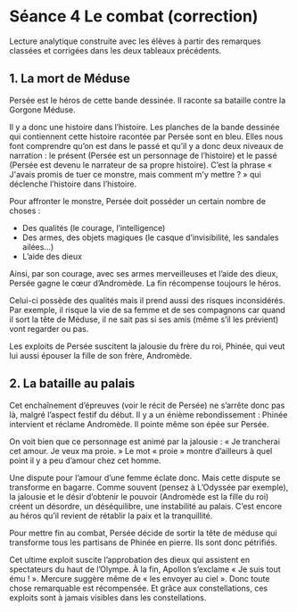 # Séance 4 Le combat (correction)


Lecture analytique construite avec les élèves à partir des remarques classées et corrigées dans les deux tableaux précédents.

## 1. La mort de Méduse

Persée est le héros de cette bande dessinée. Il raconte sa bataille contre la Gorgone Méduse.

Il y a donc une histoire dans l’histoire. Les planches de la bande dessinée qui contiennent cette histoire racontée par Persée sont en bleu. Elles nous font comprendre qu’on est dans le passé et qu’il y a donc deux niveaux de narration : le présent (Persée est un personnage de l’histoire) et le passé (Persée est devenu le narrateur de sa propre histoire). C’est la phrase « J'avais promis de tuer ce monstre, mais comment m'y mettre ? » qui déclenche l’histoire dans l’histoire.

Pour affronter le monstre, Persée doit posséder un certain nombre de choses :

- Des qualités (le courage, l’intelligence)
- Des armes, des objets magiques (le casque d’invisibilité, les sandales ailées...)
- L’aide des dieux

Ainsi, par son courage, avec ses armes merveilleuses et l’aide des dieux, Persée gagne le cœur d’Andromède. La fin récompense toujours le héros.

Celui-ci possède des qualités mais il prend aussi des risques inconsidérés. Par exemple, il risque la vie de sa femme et de ses compagnons car quand il sort la tête de Méduse, il ne sait pas si ses amis (même s’il les prévient) vont regarder ou pas.

Les exploits de Persée suscitent la jalousie du frère du roi, Phinée, qui veut lui aussi épouser la fille de son frère, Andromède. 

## 2. La bataille au palais

Cet enchaînement d’épreuves (voir le récit de Persée) ne s’arrête donc pas là, malgré l’aspect festif du début. Il y a un énième rebondissement : Phinée intervient et réclame Andromède. Il pointe même son épée sur Persée.

On voit bien que ce personnage est animé par la jalousie : « Je trancherai cet amour. Je veux ma proie. » Le mot « proie » montre d’ailleurs à quel point il y a peu d’amour chez cet homme.

Une dispute pour l’amour d’une femme éclate donc. Mais cette dispute se transforme en bagarre. Comme souvent (pensez à L’Odyssée par exemple), la jalousie et le désir d’obtenir le pouvoir (Andromède est la fille du roi) créent un désordre, un déséquilibre, une instabilité au palais. C’est encore au héros qu’il revient de rétablir la paix et la tranquillité.

Pour mettre fin au combat, Persée décide de sortir la tête de méduse qui transforme tous les partisans de Phinée en pierre. Ils sont donc pétrifiés.

Cet ultime exploit suscite l’approbation des dieux qui assistent en spectateurs du haut de l’Olympe. À la fin, Apollon s’exclame « Je suis tout ému ! ».  Mercure suggère même de « les envoyer au ciel ». Donc toute chose remarquable est récompensée. Et grâce aux constellations, ces exploits sont à jamais visibles dans les constellations.
